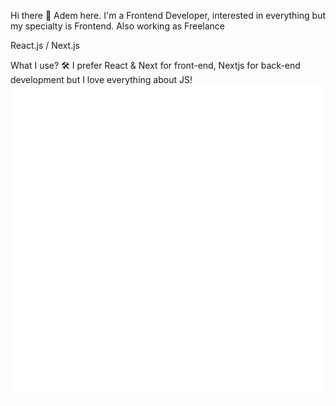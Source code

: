 Hi there 👋
Adem here. I'm a Frontend Developer, interested in everything but my specialty is Frontend. Also working as Freelance

React.js / Next.js

What I use? 🛠
I prefer React & Next for front-end, Nextjs for back-end development but I love everything about JS! ![React](https://github.com/ademsuslu/README.md/blob/main/animation_500_kd7ngokt.gif)



